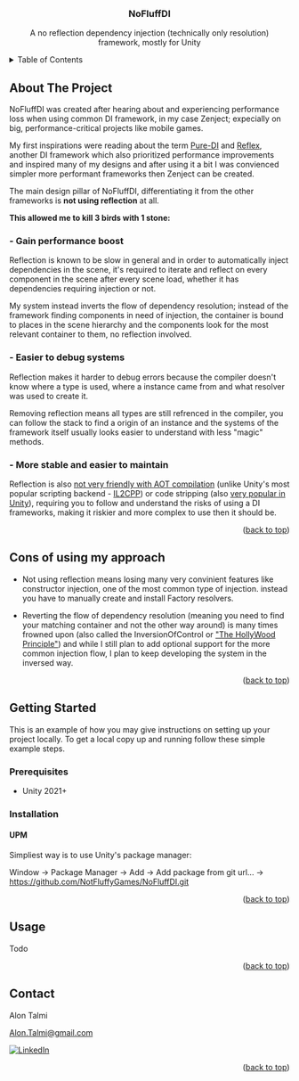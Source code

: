 <!-- Improved compatibility of back to top link: See: https://github.com/othneildrew/Best-README-Template/pull/73 -->
<a name="readme-top"></a>

<!-- PROJECT LOGO -->
<br />
<div align="center">

<h3 align="center">NoFluffDI</h3>
  <p align="center">
    A no reflection dependency injection (technically only resolution) framework, mostly for Unity
  </p>
</div>

<!-- TABLE OF CONTENTS -->
<details>
  <summary>Table of Contents</summary>
  <ol>
    <li>
      <a href="#about-the-project">About The Project</a>
      </li>
      <li>
      <a href="#cons-of-using-my-approach">Cons Of Using My Approach</a>
    </li>
    <li>
      <a href="#getting-started">Getting Started</a>
      <ul>
        <li><a href="#prerequisites">Prerequisites</a></li>
        <li><a href="#installation">Installation</a></li>
      </ul>
    </li>
    <li><a href="#usage">Usage</a></li>
    <li><a href="#contact">Contact</a></li>
  </ol>
</details>



<!-- ABOUT THE PROJECT -->
## About The Project

NoFluffDI was created after hearing about and experiencing performance loss when using common DI framework, in my case Zenject; expecially on big, performance-critical projects like mobile games.

My first inspirations were reading about the term <a href="https://blog.ploeh.dk/2014/06/10/pure-di/">Pure-DI</a> and <a href="https://github.com/gustavopsantos/Reflex">Reflex</a>, another DI framework which also prioritized performance improvements and inspired many of my designs and after using it a bit I was convienced simpler more performant frameworks then Zenject can be created.

The main design pillar of NoFluffDI, differentiating it from the other frameworks is <b>not using reflection</b> at all.

<b>This allowed me to kill 3 birds with 1 stone:</b>

### - Gain performance boost
Reflection is known to be slow in general and in order to automatically inject dependencies in the scene, it's required to iterate and reflect on every component in the scene after every scene load, whether it has dependencies requiring injection or not.

My system instead inverts the flow of dependency resolution; instead of the framework finding components in need of injection, the container is bound to places in the scene hierarchy and the components look for the most relevant container to them, no reflection involved.

### - Easier to debug systems
Reflection makes it harder to debug errors because the compiler doesn't know where a type is used, where a instance came from and what resolver was used to create it.

Removing reflection means all types are still refrenced in the compiler, you can follow the stack to find a origin of an instance and the systems of the framework itself usually looks easier to understand with less "magic" methods.

### - More stable and easier to maintain
Reflection is also <a href="https://github.com/dotnet/runtime/blob/main/src/coreclr/nativeaot/docs/reflection-in-aot-mode.md">not very friendly with AOT compilation</a> (unlike Unity's most popular scripting backend - <a href=https://docs.unity3d.com/Manual/ScriptingRestrictions.html>IL2CPP</a>) or code stripping (also <a href=https://docs.unity3d.com/Manual/ManagedCodeStripping.html>very popular in Unity</a>), requiring you to follow and understand the risks of using a DI frameworks, making it riskier and more complex to use then it should be.

<p align="right">(<a href="#readme-top">back to top</a>)</p>

<!-- CONS OF USING MY APPROACH -->
## Cons of using my approach
- Not using reflection means losing many very convinient features like constructor injection, one of the most common type of injection. instead you have to manually create and install Factory resolvers.

- Reverting the flow of dependency resolution (meaning you need to find your matching container and not the other way around) is many times frowned upon (also called the InversionOfControl or <a href="https://softwareengineering.stackexchange.com/questions/305285/dependency-inversion-principle-and-hollywood-analogy">"The HollyWood Principle"</a>) and while I still plan to add optional support for the more common injection flow, I plan to keep developing the system in the inversed way.

<p align="right">(<a href="#readme-top">back to top</a>)</p>

<!-- GETTING STARTED -->
## Getting Started

This is an example of how you may give instructions on setting up your project locally.
To get a local copy up and running follow these simple example steps.

### Prerequisites

* Unity 2021+

### Installation

#### UPM

Simpliest way is to use Unity's package manager:

Window -> Package Manager -> Add -> Add package from git url... -> https://github.com/NotFluffyGames/NoFluffDI.git

<p align="right">(<a href="#readme-top">back to top</a>)</p>

<!-- USAGE EXAMPLES -->
## Usage

Todo

<p align="right">(<a href="#readme-top">back to top</a>)</p>

<!-- CONTACT -->
## Contact

Alon Talmi 

Alon.Talmi@gmail.com

[![LinkedIn][linkedin-shield]][linkedin-url]

<p align="right">(<a href="#readme-top">back to top</a>)</p>

<!-- MARKDOWN LINKS & IMAGES -->
<!-- https://www.markdownguide.org/basic-syntax/#reference-style-links -->
[linkedin-shield]: https://img.shields.io/badge/-LinkedIn-black.svg?style=for-the-badge&logo=linkedin&colorB=555
[linkedin-url]: https://www.linkedin.com/in/alon-talmi/
